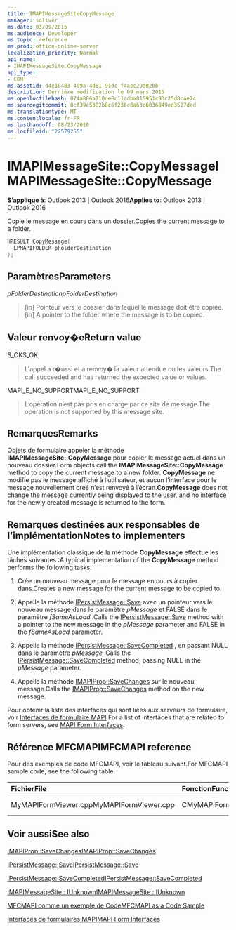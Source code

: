 ```yaml
---
title: IMAPIMessageSiteCopyMessage
manager: soliver
ms.date: 03/09/2015
ms.audience: Developer
ms.topic: reference
ms.prod: office-online-server
localization_priority: Normal
api_name:
- IMAPIMessageSite.CopyMessage
api_type:
- COM
ms.assetid: d4e18483-409a-4d81-91dc-f4aec29a82bb
description: Dernière modification le 09 mars 2015
ms.openlocfilehash: 074a806a710ce8c11adba815951c93c25d8cae7c
ms.sourcegitcommit: 0cf39e5382b8c6f236c8a63c6036849ed3527ded
ms.translationtype: MT
ms.contentlocale: fr-FR
ms.lasthandoff: 08/23/2018
ms.locfileid: "22579255"
---
```

# <a name="imapimessagesitecopymessage"></a><span data-ttu-id="edf0f-103">IMAPIMessageSite::CopyMessage</span><span class="sxs-lookup"><span data-stu-id="edf0f-103">IMAPIMessageSite::CopyMessage</span></span>

  
  
<span data-ttu-id="edf0f-104">**S’applique à**: Outlook 2013 | Outlook 2016</span><span class="sxs-lookup"><span data-stu-id="edf0f-104">**Applies to**: Outlook 2013 | Outlook 2016</span></span> 
  
<span data-ttu-id="edf0f-105">Copie le message en cours dans un dossier.</span><span class="sxs-lookup"><span data-stu-id="edf0f-105">Copies the current message to a folder.</span></span>
  
```cpp
HRESULT CopyMessage(
  LPMAPIFOLDER pFolderDestination
);
```

## <a name="parameters"></a><span data-ttu-id="edf0f-106">Paramètres</span><span class="sxs-lookup"><span data-stu-id="edf0f-106">Parameters</span></span>

 <span data-ttu-id="edf0f-107">_pFolderDestination_</span><span class="sxs-lookup"><span data-stu-id="edf0f-107">_pFolderDestination_</span></span>
  
> <span data-ttu-id="edf0f-108">[in] Pointeur vers le dossier dans lequel le message doit être copiée.</span><span class="sxs-lookup"><span data-stu-id="edf0f-108">[in] A pointer to the folder where the message is to be copied.</span></span>
    
## <a name="return-value"></a><span data-ttu-id="edf0f-109">Valeur renvoy�e</span><span class="sxs-lookup"><span data-stu-id="edf0f-109">Return value</span></span>

<span data-ttu-id="edf0f-110">S_OK</span><span class="sxs-lookup"><span data-stu-id="edf0f-110">S_OK</span></span> 
  
> <span data-ttu-id="edf0f-111">L'appel a r�ussi et a renvoy� la valeur attendue ou les valeurs.</span><span class="sxs-lookup"><span data-stu-id="edf0f-111">The call succeeded and has returned the expected value or values.</span></span>
    
<span data-ttu-id="edf0f-112">MAPI_E_NO_SUPPORT</span><span class="sxs-lookup"><span data-stu-id="edf0f-112">MAPI_E_NO_SUPPORT</span></span> 
  
> <span data-ttu-id="edf0f-113">L’opération n’est pas pris en charge par ce site de message.</span><span class="sxs-lookup"><span data-stu-id="edf0f-113">The operation is not supported by this message site.</span></span>
    
## <a name="remarks"></a><span data-ttu-id="edf0f-114">Remarques</span><span class="sxs-lookup"><span data-stu-id="edf0f-114">Remarks</span></span>

<span data-ttu-id="edf0f-115">Objets de formulaire appeler la méthode **IMAPIMessageSite::CopyMessage** pour copier le message actuel dans un nouveau dossier.</span><span class="sxs-lookup"><span data-stu-id="edf0f-115">Form objects call the **IMAPIMessageSite::CopyMessage** method to copy the current message to a new folder.</span></span> <span data-ttu-id="edf0f-116">**CopyMessage** ne modifie pas le message affiché à l’utilisateur, et aucun l’interface pour le message nouvellement créé n’est renvoyé à l’écran.</span><span class="sxs-lookup"><span data-stu-id="edf0f-116">**CopyMessage** does not change the message currently being displayed to the user, and no interface for the newly created message is returned to the form.</span></span> 
  
## <a name="notes-to-implementers"></a><span data-ttu-id="edf0f-117">Remarques destinées aux responsables de l’implémentation</span><span class="sxs-lookup"><span data-stu-id="edf0f-117">Notes to implementers</span></span>

<span data-ttu-id="edf0f-118">Une implémentation classique de la méthode **CopyMessage** effectue les tâches suivantes :</span><span class="sxs-lookup"><span data-stu-id="edf0f-118">A typical implementation of the **CopyMessage** method performs the following tasks:</span></span> 
  
1. <span data-ttu-id="edf0f-119">Crée un nouveau message pour le message en cours à copier dans.</span><span class="sxs-lookup"><span data-stu-id="edf0f-119">Creates a new message for the current message to be copied to.</span></span>
    
2. <span data-ttu-id="edf0f-120">Appelle la méthode [IPersistMessage::Save](ipersistmessage-save.md) avec un pointeur vers le nouveau message dans le paramètre _pMessage_ et FALSE dans le paramètre _fSameAsLoad_ .</span><span class="sxs-lookup"><span data-stu-id="edf0f-120">Calls the [IPersistMessage::Save](ipersistmessage-save.md) method with a pointer to the new message in the  _pMessage_ parameter and FALSE in the  _fSameAsLoad_ parameter.</span></span> 
    
3. <span data-ttu-id="edf0f-121">Appelle la méthode [IPersistMessage::SaveCompleted](ipersistmessage-savecompleted.md) , en passant NULL dans le paramètre _pMessage_ .</span><span class="sxs-lookup"><span data-stu-id="edf0f-121">Calls the [IPersistMessage::SaveCompleted](ipersistmessage-savecompleted.md) method, passing NULL in the  _pMessage_ parameter.</span></span> 
    
4. <span data-ttu-id="edf0f-122">Appelle la méthode [IMAPIProp::SaveChanges](imapiprop-savechanges.md) sur le nouveau message.</span><span class="sxs-lookup"><span data-stu-id="edf0f-122">Calls the [IMAPIProp::SaveChanges](imapiprop-savechanges.md) method on the new message.</span></span> 
    
<span data-ttu-id="edf0f-123">Pour obtenir la liste des interfaces qui sont liées aux serveurs de formulaire, voir [Interfaces de formulaire MAPI](mapi-form-interfaces.md).</span><span class="sxs-lookup"><span data-stu-id="edf0f-123">For a list of interfaces that are related to form servers, see [MAPI Form Interfaces](mapi-form-interfaces.md).</span></span>
  
## <a name="mfcmapi-reference"></a><span data-ttu-id="edf0f-124">Référence MFCMAPI</span><span class="sxs-lookup"><span data-stu-id="edf0f-124">MFCMAPI reference</span></span>

<span data-ttu-id="edf0f-125">Pour des exemples de code MFCMAPI, voir le tableau suivant.</span><span class="sxs-lookup"><span data-stu-id="edf0f-125">For MFCMAPI sample code, see the following table.</span></span>
  
|<span data-ttu-id="edf0f-126">**Fichier**</span><span class="sxs-lookup"><span data-stu-id="edf0f-126">**File**</span></span>|<span data-ttu-id="edf0f-127">**Fonction**</span><span class="sxs-lookup"><span data-stu-id="edf0f-127">**Function**</span></span>|<span data-ttu-id="edf0f-128">**Commentaire**</span><span class="sxs-lookup"><span data-stu-id="edf0f-128">**Comment**</span></span>|
|:-----|:-----|:-----|
|<span data-ttu-id="edf0f-129">MyMAPIFormViewer.cpp</span><span class="sxs-lookup"><span data-stu-id="edf0f-129">MyMAPIFormViewer.cpp</span></span>  <br/> |<span data-ttu-id="edf0f-130">CMyMAPIFormViewer::CopyMessage</span><span class="sxs-lookup"><span data-stu-id="edf0f-130">CMyMAPIFormViewer::CopyMessage</span></span>  <br/> |<span data-ttu-id="edf0f-131">Non implémenté.</span><span class="sxs-lookup"><span data-stu-id="edf0f-131">Not implemented.</span></span>  <br/> |
   
## <a name="see-also"></a><span data-ttu-id="edf0f-132">Voir aussi</span><span class="sxs-lookup"><span data-stu-id="edf0f-132">See also</span></span>



[<span data-ttu-id="edf0f-133">IMAPIProp::SaveChanges</span><span class="sxs-lookup"><span data-stu-id="edf0f-133">IMAPIProp::SaveChanges</span></span>](imapiprop-savechanges.md)
  
[<span data-ttu-id="edf0f-134">IPersistMessage::Save</span><span class="sxs-lookup"><span data-stu-id="edf0f-134">IPersistMessage::Save</span></span>](ipersistmessage-save.md)
  
[<span data-ttu-id="edf0f-135">IPersistMessage::SaveCompleted</span><span class="sxs-lookup"><span data-stu-id="edf0f-135">IPersistMessage::SaveCompleted</span></span>](ipersistmessage-savecompleted.md)
  
[<span data-ttu-id="edf0f-136">IMAPIMessageSite : IUnknown</span><span class="sxs-lookup"><span data-stu-id="edf0f-136">IMAPIMessageSite : IUnknown</span></span>](imapimessagesiteiunknown.md)


[<span data-ttu-id="edf0f-137">MFCMAPI comme un exemple de Code</span><span class="sxs-lookup"><span data-stu-id="edf0f-137">MFCMAPI as a Code Sample</span></span>](mfcmapi-as-a-code-sample.md)
  
[<span data-ttu-id="edf0f-138">Interfaces de formulaires MAPI</span><span class="sxs-lookup"><span data-stu-id="edf0f-138">MAPI Form Interfaces</span></span>](mapi-form-interfaces.md)

